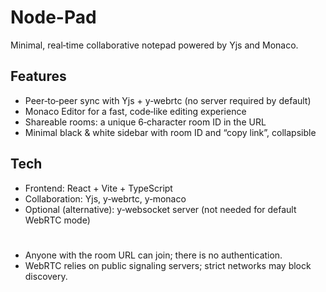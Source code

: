 # Node-Pad

Minimal, real‑time collaborative notepad powered by Yjs and Monaco.

## Features

- Peer‑to‑peer sync with Yjs + y‑webrtc (no server required by default)
- Monaco Editor for a fast, code‑like editing experience
- Shareable rooms: a unique 6‑character room ID in the URL
- Minimal black & white sidebar with room ID and “copy link”, collapsible

## Tech

- Frontend: React + Vite + TypeScript
- Collaboration: Yjs, y‑webrtc, y‑monaco
- Optional (alternative): y‑websocket server (not needed for default WebRTC mode)

#

- Anyone with the room URL can join; there is no authentication.
- WebRTC relies on public signaling servers; strict networks may block discovery.

<!--

## License

MIT -->
